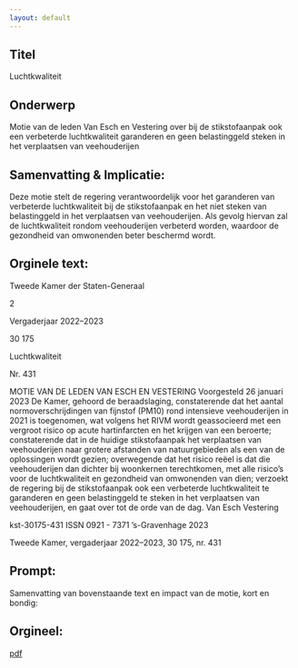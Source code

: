 ```yaml
---
layout: default
---
```

## Titel
Luchtkwaliteit
## Onderwerp
Motie van de leden Van Esch en Vestering over bij de stikstofaanpak ook een verbeterde luchtkwaliteit garanderen en geen belastinggeld steken in het verplaatsen van veehouderijen
## Samenvatting & Implicatie:

Deze motie stelt de regering verantwoordelijk voor het garanderen van verbeterde luchtkwaliteit bij de stikstofaanpak en het niet steken van belastinggeld in het verplaatsen van veehouderijen. Als gevolg hiervan zal de luchtkwaliteit rondom veehouderijen verbeterd worden, waardoor de gezondheid van omwonenden beter beschermd wordt.
## Orginele text:


Tweede Kamer der Staten-Generaal

2

Vergaderjaar 2022–2023

30 175

Luchtkwaliteit

Nr. 431

MOTIE VAN DE LEDEN VAN ESCH EN VESTERING
Voorgesteld 26 januari 2023
De Kamer,
gehoord de beraadslaging,
constaterende dat het aantal normoverschrijdingen van fijnstof (PM10)
rond intensieve veehouderijen in 2021 is toegenomen, wat volgens het
RIVM wordt geassocieerd met een vergroot risico op acute hartinfarcten
en het krijgen van een beroerte;
constaterende dat in de huidige stikstofaanpak het verplaatsen van
veehouderijen naar grotere afstanden van natuurgebieden als een van de
oplossingen wordt gezien;
overwegende dat het risico reëel is dat die veehouderijen dan dichter bij
woonkernen terechtkomen, met alle risico’s voor de luchtkwaliteit en
gezondheid van omwonenden van dien;
verzoekt de regering bij de stikstofaanpak ook een verbeterde luchtkwaliteit te garanderen en geen belastinggeld te steken in het verplaatsen van
veehouderijen,
en gaat over tot de orde van de dag.
Van Esch
Vestering

kst-30175-431
ISSN 0921 - 7371
’s-Gravenhage 2023

Tweede Kamer, vergaderjaar 2022–2023, 30 175, nr. 431


## Prompt:
Samenvatting van bovenstaande text en impact van de motie, kort en bondig:

## Orgineel:
[pdf](https://gegevensmagazijn.tweedekamer.nl/OData/v4/2.0/Document(cd8b465a-4395-48ae-8347-be5e6d4d5bb0)/resource)
